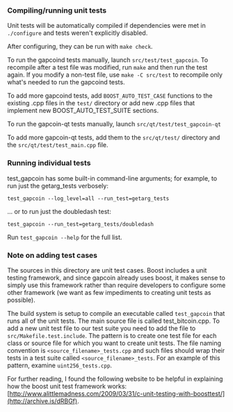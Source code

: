 ### Compiling/running unit tests

Unit tests will be automatically compiled if dependencies were met in `./configure`
and tests weren't explicitly disabled.

After configuring, they can be run with `make check`.

To run the gapcoind tests manually, launch `src/test/test_gapcoin`. To recompile
after a test file was modified, run `make` and then run the test again. If you
modify a non-test file, use `make -C src/test` to recompile only what's needed
to run the gapcoind tests.

To add more gapcoind tests, add `BOOST_AUTO_TEST_CASE` functions to the existing
.cpp files in the `test/` directory or add new .cpp files that
implement new BOOST_AUTO_TEST_SUITE sections.

To run the gapcoin-qt tests manually, launch `src/qt/test/test_gapcoin-qt`

To add more gapcoin-qt tests, add them to the `src/qt/test/` directory and
the `src/qt/test/test_main.cpp` file.

### Running individual tests

test_gapcoin has some built-in command-line arguments; for
example, to run just the getarg_tests verbosely:

    test_gapcoin --log_level=all --run_test=getarg_tests

... or to run just the doubledash test:

    test_gapcoin --run_test=getarg_tests/doubledash

Run `test_gapcoin --help` for the full list.

### Note on adding test cases

The sources in this directory are unit test cases.  Boost includes a
unit testing framework, and since gapcoin already uses boost, it makes
sense to simply use this framework rather than require developers to
configure some other framework (we want as few impediments to creating
unit tests as possible).

The build system is setup to compile an executable called `test_gapcoin`
that runs all of the unit tests.  The main source file is called
test_bitcoin.cpp. To add a new unit test file to our test suite you need 
to add the file to `src/Makefile.test.include`. The pattern is to create 
one test file for each class or source file for which you want to create 
unit tests.  The file naming convention is `<source_filename>_tests.cpp` 
and such files should wrap their tests in a test suite 
called `<source_filename>_tests`. For an example of this pattern, 
examine `uint256_tests.cpp`.

For further reading, I found the following website to be helpful in
explaining how the boost unit test framework works:
[http://www.alittlemadness.com/2009/03/31/c-unit-testing-with-boosttest/](http://archive.is/dRBGf).
